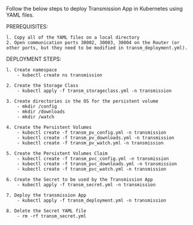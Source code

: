 Follow the below steps to deploy Transmission App in Kubernetes using YAML files.

PREREQUISITES:

    l. Copy all of the YAML files on a local directory
    2. Open communication ports 30002, 30003, 30004 on the Router (or other ports, but they need to be modified in transm_deployment.yml).

DEPLOYMENT STEPS:

    l. Create namespace
        - kubectl create ns transmission

    2. Create the Storage Class
        - kubectl apply -f transm_storageclass.yml -n transmission
     
    3. Create directories in the OS for the persistent volume
        - mkdir /config
        - mkdir /downloads
        - mkdir /watch
     
    4. Create the Persistent Volumes
        - kubectl create -f transm_pv_config.yml -n transmission
        - kubectl create -f transm_pv_downloads.yml -n transmission
        - kubectl create -f transm_pv_watch.yml -n transmission
     
    5. Create the Persistent Volumes Claim
        - kubectl create -f transm_pvc_config.yml -n transmission
        - kubectl create -f transm_pvc_downloads.yml -n transmission
        - kubectl create -f transm_pvc_watch.yml -n transmission
        
    6. Create the Secret to be used by the Transmission App
        - kubectl apply -f transm_secret.yml -n transmission
	
    7. Deploy the transmission App
        - kubectl apply -f transm_deployment.yml -n transmission

    8. Delete the Secret YAML file
        - rm -rf transm_secret.yml
